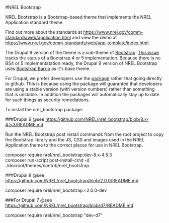 #NREL Bootstrap

NREL Bootstrap is a Bootstrap-based theme that implements the NREL Application standard theme.

Find out more about the standards at https://www.nrel.gov/comm-standards/web/application.html and view the demo at https://www.nrel.gov/comm-standards/web/app-template/index.html.

The Drupal 8 version of the theme is a sub-theme of [Bootstrap](https://www.drupal.org/project/bootstrap). [This issue](https://www.drupal.org/project/bootstrap/issues/2554199) tracks the status of a Bootstrap 4 or 5 implementation. Because there is no BS4 or 5 implementatation ready, the Drupal 9 version of NREL Bootstrap uses [Bootstrap Barrio](https://www.drupal.org/project/bootstrap_barrio) as it's base theme.

For Drupal, we prefer developers use the [package](https://packagist.org/packages/nrel/nrel_bootstrap) rather that going directly to github.  This is because using the package will guarantee that developers are using a stable version (with version numbers) rather than something that is unstable.  In addition the packages will automatically stay up to date for such things as security remediations.

To install the nrel_bootstrap package:

###Drupal 9
@see https://github.com/NREL/nrel_bootstrap/blob/8.x-4.5.3/README.md.

Run the NREL Bootstrap post install commands from the root project to copy the Bootstrap library and the JS, CSS and images used in the NREL Application theme to the correct places for use in NREL Bootstrap.

composer require nrel/nrel_bootstrap:dev-8.x-4.5.3<br>
composer run-script post-install-cmd -d ./docroot/themes/contrib/nrel_bootstrap

###Drupal 8
@see https://github.com/NREL/nrel_bootstrap/blob/2.0.0/README.md

composer require nrel/nrel_bootstrap:~2.0.0-dev<br>

###For Drupal 7
@see https://github.com/NREL/nrel_bootstrap/blob/d7/README.md

composer require nrel/nrel_bootstrap "dev-d7"

